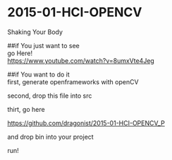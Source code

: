 # 2015-01-HCI-OPENCV
Shaking Your Body

##if You just want to see    
go Here!    
https://www.youtube.com/watch?v=8umxVte4Jeg    

##if You want to do it    
first, generate openframeworks with openCV   


second, drop this file into src


thirt, go here


https://github.com/dragonist/2015-01-HCI-OPENCV_P 


and drop bin into your project


run!

    

